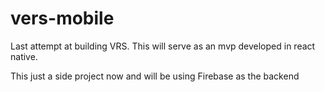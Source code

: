 # vers-mobile
Last attempt at building VRS. This will serve as an mvp developed in react native.

This just a side project now and will be using Firebase as the backend
